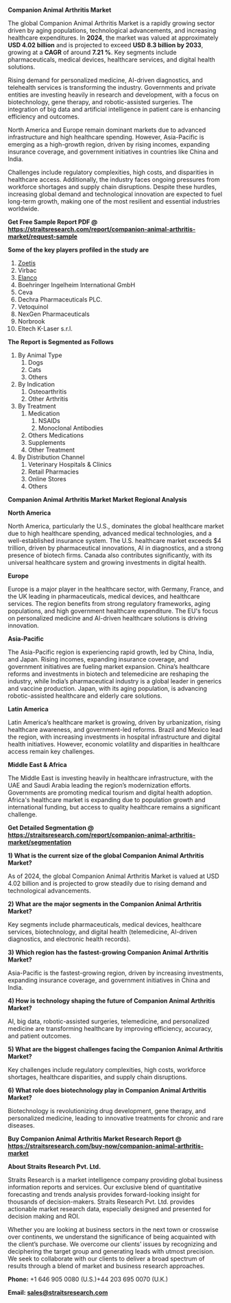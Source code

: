 <p><strong>Companion Animal Arthritis Market</strong></p>
<p>The global Companion Animal Arthritis Market is a rapidly growing sector driven by aging populations, technological advancements, and increasing healthcare expenditures. In <strong>2024</strong>, the market was valued at approximately <strong>USD 4.02 billion</strong> and is projected to exceed <strong>USD 8.3 billion</strong><strong> by 2033</strong>, growing at a <strong>CAGR</strong> of around <strong>7.21 %</strong>. Key segments include pharmaceuticals, medical devices, healthcare services, and digital health solutions.</p>
<p>Rising demand for personalized medicine, AI-driven diagnostics, and telehealth services is transforming the industry. Governments and private entities are investing heavily in research and development, with a focus on biotechnology, gene therapy, and robotic-assisted surgeries. The integration of big data and artificial intelligence in patient care is enhancing efficiency and outcomes.</p>
<p>North America and Europe remain dominant markets due to advanced infrastructure and high healthcare spending. However, Asia-Pacific is emerging as a high-growth region, driven by rising incomes, expanding insurance coverage, and government initiatives in countries like China and India.</p>
<p>Challenges include regulatory complexities, high costs, and disparities in healthcare access. Additionally, the industry faces ongoing pressures from workforce shortages and supply chain disruptions. Despite these hurdles, increasing global demand and technological innovation are expected to fuel long-term growth, making one of the most resilient and essential industries worldwide.</p>
<p><strong>Get Free Sample Report PDF @ <a href=https://straitsresearch.com/report/companion-animal-arthritis-market/request-sample>https://straitsresearch.com/report/companion-animal-arthritis-market/request-sample</a></strong></p>
<div><strong>Some of the key players profiled in the study are</strong></div>
<p><ol>
<li><a href=""https://www.zoetis.com/"" target=""_blank"">Zoetis</a></li>
<li>Virbac</li>
<li><a href=""https://www.elanco.com/en-us"" target=""_blank"">Elanco</a></li>
<li>Boehringer Ingelheim International GmbH</li>
<li>Ceva</li>
<li>Dechra Pharmaceuticals PLC.</li>
<li>Vetoquinol</li>
<li>NexGen Pharmaceuticals</li>
<li>Norbrook</li>
<li>Eltech K-Laser s.r.l.</li>
</ol></p>
<p><strong>The Report is Segmented as Follows</strong></p>
<p><ol>
<li>By Animal Type
<ol>
<li>Dogs</li>
<li>Cats</li>
<li>Others</li>
</ol>
</li>
<li>By Indication
<ol>
<li>Osteoarthritis</li>
<li>Other Arthritis</li>
</ol>
</li>
<li>By Treatment
<ol>
<li>Medication
<ol>
<li>NSAIDs</li>
<li>Monoclonal Antibodies</li>
</ol>
</li>
<li>Others Medications</li>
<li>Supplements</li>
<li>Other Treatment</li>
</ol>
</li>
<li>By Distribution Channel
<ol>
<li>Veterinary Hospitals & Clinics</li>
<li>Retail Pharmacies</li>
<li>Online Stores</li>
<li>Others</li>
</ol>
</li>
</ol></p>
<p><strong>Companion Animal Arthritis Market Market Regional Analysis</strong></p>
<p><strong>North America</strong></p>
<p>North America, particularly the U.S., dominates the global healthcare market due to high healthcare spending, advanced medical technologies, and a well-established insurance system. The U.S. healthcare market exceeds $4 trillion, driven by pharmaceutical innovations, AI in diagnostics, and a strong presence of biotech firms. Canada also contributes significantly, with its universal healthcare system and growing investments in digital health.</p>
<p><strong>Europe</strong></p>
<p>Europe is a major player in the healthcare sector, with Germany, France, and the UK leading in pharmaceuticals, medical devices, and healthcare services. The region benefits from strong regulatory frameworks, aging populations, and high government healthcare expenditure. The EU's focus on personalized medicine and AI-driven healthcare solutions is driving innovation.</p>
<p><strong>Asia-Pacific</strong></p>
<p>The Asia-Pacific region is experiencing rapid growth, led by China, India, and Japan. Rising incomes, expanding insurance coverage, and government initiatives are fueling market expansion. China&rsquo;s healthcare reforms and investments in biotech and telemedicine are reshaping the industry, while India&rsquo;s pharmaceutical industry is a global leader in generics and vaccine production. Japan, with its aging population, is advancing robotic-assisted healthcare and elderly care solutions.</p>
<p><strong>Latin America</strong></p>
<p>Latin America&rsquo;s healthcare market is growing, driven by urbanization, rising healthcare awareness, and government-led reforms. Brazil and Mexico lead the region, with increasing investments in hospital infrastructure and digital health initiatives. However, economic volatility and disparities in healthcare access remain key challenges.</p>
<p><strong>Middle East &amp; Africa</strong></p>
<p>The Middle East is investing heavily in healthcare infrastructure, with the UAE and Saudi Arabia leading the region&rsquo;s modernization efforts. Governments are promoting medical tourism and digital health adoption. Africa's healthcare market is expanding due to population growth and international funding, but access to quality healthcare remains a significant challenge.</p>
<p><strong>Get Detailed Segmentation @ <a href=https://straitsresearch.com/report/companion-animal-arthritis-market/segmentation>https://straitsresearch.com/report/companion-animal-arthritis-market/segmentation</a></strong></p>
<p><strong>1) What is the current size of the global Companion Animal Arthritis Market?</strong></p>
<p>As of 2024, the global Companion Animal Arthritis Market is valued at USD 4.02 billion and is projected to grow steadily due to rising demand and technological advancements.</p>
<p><strong>2) What are the major segments in the Companion Animal Arthritis Market?</strong></p>
<p>Key segments include pharmaceuticals, medical devices, healthcare services, biotechnology, and digital health (telemedicine, AI-driven diagnostics, and electronic health records).</p>
<p><strong>3) Which region has the fastest-growing Companion Animal Arthritis Market?</strong></p>
<p>Asia-Pacific is the fastest-growing region, driven by increasing investments, expanding insurance coverage, and government initiatives in China and India.</p>
<p><strong>4) How is technology shaping the future of Companion Animal Arthritis Market?</strong></p>
<p>AI, big data, robotic-assisted surgeries, telemedicine, and personalized medicine are transforming healthcare by improving efficiency, accuracy, and patient outcomes.</p>
<p><strong>5) What are the biggest challenges facing the Companion Animal Arthritis Market?</strong></p>
<p>Key challenges include regulatory complexities, high costs, workforce shortages, healthcare disparities, and supply chain disruptions.</p>
<p><strong>6) What role does biotechnology play in Companion Animal Arthritis Market?</strong></p>
<p>Biotechnology is revolutionizing drug development, gene therapy, and personalized medicine, leading to innovative treatments for chronic and rare diseases.</p>
<p><strong>Buy Companion Animal Arthritis Market Research Report @ <a href=https://straitsresearch.com/buy-now/companion-animal-arthritis-market>https://straitsresearch.com/buy-now/companion-animal-arthritis-market</a></strong></p>
<p><strong>About Straits Research Pvt. Ltd.</strong></p>
<p>Straits Research is a market intelligence company providing global business information reports and services. Our exclusive blend of quantitative forecasting and trends analysis provides forward-looking insight for thousands of decision-makers. Straits Research Pvt. Ltd. provides actionable market research data, especially designed and presented for decision making and ROI.</p>
<p>Whether you are looking at business sectors in the next town or crosswise over continents, we understand the significance of being acquainted with the client&rsquo;s purchase. We overcome our clients&rsquo; issues by recognizing and deciphering the target group and generating leads with utmost precision. We seek to collaborate with our clients to deliver a broad spectrum of results through a blend of market and business research approaches.</p>
<p><strong><strong>Phone:</strong></strong> +1 646 905 0080 (U.S.)+44 203 695 0070 (U.K.)</p>
<p><strong><strong>Email: </strong></strong><a href=mailto:sales@straitsresearch.com><strong><u><strong>sales@straitsresearch.com</strong></u></strong></a></p>

